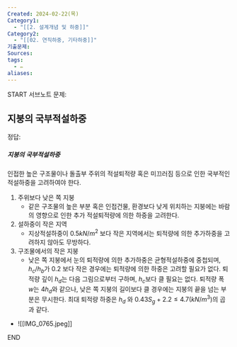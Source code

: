 ```yaml
---
Created: 2024-02-22(목)
Category1:
  - "[[2. 설계개념 및 하중]]"
Category2:
  - "[[02. 연직하중, 기타하중]]"
기출문제: 
Sources: 
tags:
  - ✏️
aliases:
---
```

START
서브노트
문제:  
## 지붕의 국부적설하중 

정답: 
##### 지붕의 국부적설하중
인접한 높은 구조물이나 돌출부 주위의 적설퇴적량 혹은 미끄러짐 등으로 인한 국부적인 적설하중을 고려하여야 한다.
1. 주위보다 낮은 쪽 지붕
	- 같은 구조물의 높은 부분 혹은 인접건물, 환경보다 낮게 위치하는 지붕에는 바람의 영향으로 인한 추가 적설퇴적량에 의한 하중을 고려한다.
2. 설하중이 작은 지역
	- 지상적설하중이 0.5$kN/m^2$ 보다 작은 지역에서는 퇴적량에 의한 추가하중을 고려하지 않아도 무방하다.
3. 구조물에서의 작은 지붕
	- 낮은 쪽 지붕에서 눈의 퇴적량에 의한 추가하중은 균형적설하중에 중첩되며, $h_c/h_b$가 0.2 보다 작은 경우에는 퇴적량에 의한 하중은 고려할 필요가 없다. 퇴적량 깊이 $h_d$는 다음 그림으로부터 구하며, $h_c$보다 클 필요는 없다. 퇴적량 폭 $w$는 $4h_d$와 같으나, 낮은 쪽 지붕의 길이보다 클 경우에는 지붕의 끝을 넘는 부분은 무시한다. 최대 퇴적량 하중은 $h_d$ 와 $0.43S_g + 2.2 \leq 4.7 (kN/m^3)$의 곱과 같다.
- ![[IMG_0765.jpeg]]
<!--ID: 1688986161431-->
END

